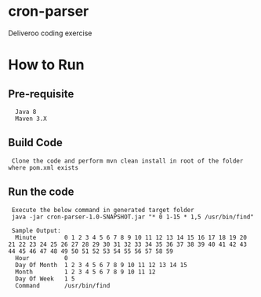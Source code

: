 # cron-parser
Deliveroo coding exercise

# How to Run
  ## Pre-requisite
      Java 8
      Maven 3.X
   
  ## Build Code
     Clone the code and perform mvn clean install in root of the folder where pom.xml exists
     
  ## Run the code
     Execute the below command in generated target folder
     java -jar cron-parser-1.0-SNAPSHOT.jar "* 0 1-15 * 1,5 /usr/bin/find"
     
     Sample Output:
      Minute        0 1 2 3 4 5 6 7 8 9 10 11 12 13 14 15 16 17 18 19 20 21 22 23 24 25 26 27 28 29 30 31 32 33 34 35 36 37 38 39 40 41 42 43 44 45 46 47 48 49 50 51 52 53 54 55 56 57 58 59
      Hour          0
      Day Of Month  1 2 3 4 5 6 7 8 9 10 11 12 13 14 15
      Month         1 2 3 4 5 6 7 8 9 10 11 12
      Day Of Week   1 5
      Command       /usr/bin/find
